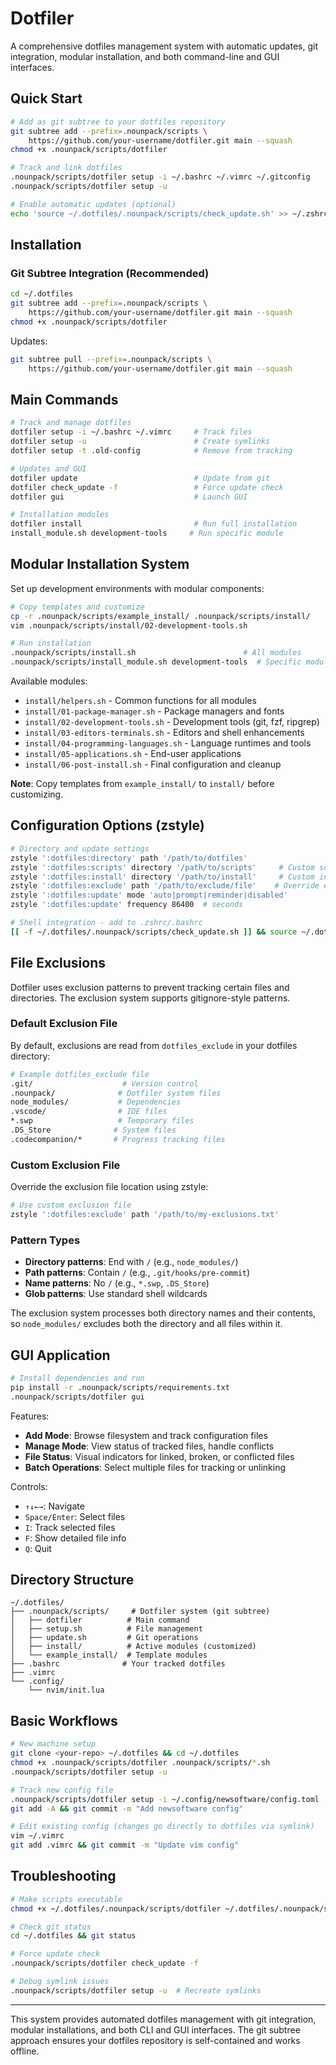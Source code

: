 # Dotfiler

A comprehensive dotfiles management system with automatic updates, git integration, modular installation, and both command-line and GUI interfaces.

## Quick Start

```bash
# Add as git subtree to your dotfiles repository
git subtree add --prefix=.nounpack/scripts \
    https://github.com/your-username/dotfiler.git main --squash
chmod +x .nounpack/scripts/dotfiler

# Track and link dotfiles
.nounpack/scripts/dotfiler setup -i ~/.bashrc ~/.vimrc ~/.gitconfig
.nounpack/scripts/dotfiler setup -u

# Enable automatic updates (optional)
echo 'source ~/.dotfiles/.nounpack/scripts/check_update.sh' >> ~/.zshrc
```

## Installation

### Git Subtree Integration (Recommended)

```bash
cd ~/.dotfiles
git subtree add --prefix=.nounpack/scripts \
    https://github.com/your-username/dotfiler.git main --squash
chmod +x .nounpack/scripts/dotfiler
```

Updates:
```bash
git subtree pull --prefix=.nounpack/scripts \
    https://github.com/your-username/dotfiler.git main --squash
```

## Main Commands

```bash
# Track and manage dotfiles
dotfiler setup -i ~/.bashrc ~/.vimrc     # Track files
dotfiler setup -u                        # Create symlinks  
dotfiler setup -t .old-config            # Remove from tracking

# Updates and GUI
dotfiler update                          # Update from git
dotfiler check_update -f                 # Force update check
dotfiler gui                             # Launch GUI

# Installation modules
dotfiler install                         # Run full installation
install_module.sh development-tools     # Run specific module
```

## Modular Installation System

Set up development environments with modular components:

```bash
# Copy templates and customize
cp -r .nounpack/scripts/example_install/ .nounpack/scripts/install/
vim .nounpack/scripts/install/02-development-tools.sh

# Run installation  
.nounpack/scripts/install.sh                        # All modules
.nounpack/scripts/install_module.sh development-tools  # Specific module
```

Available modules:
- `install/helpers.sh` - Common functions for all modules
- `install/01-package-manager.sh` - Package managers and fonts
- `install/02-development-tools.sh` - Development tools (git, fzf, ripgrep)  
- `install/03-editors-terminals.sh` - Editors and shell enhancements
- `install/04-programming-languages.sh` - Language runtimes and tools
- `install/05-applications.sh` - End-user applications
- `install/06-post-install.sh` - Final configuration and cleanup

**Note**: Copy templates from `example_install/` to `install/` before customizing.

## Configuration Options (zstyle)

```bash
# Directory and update settings
zstyle ':dotfiles:directory' path '/path/to/dotfiles'
zstyle ':dotfiles:scripts' directory '/path/to/scripts'     # Custom script location, may be relative to dotfiles:directory
zstyle ':dotfiles:install' directory '/path/to/install'     # Custom install modules location, may be relative to dotfiles:directory
zstyle ':dotfiles:exclude' path '/path/to/exclude/file'    # Override exclusions file (default: dotfiles_exclude), may be relative to dotfiles:directory
zstyle ':dotfiles:update' mode 'auto|prompt|reminder|disabled'
zstyle ':dotfiles:update' frequency 86400  # seconds

# Shell integration - add to .zshrc/.bashrc
[[ -f ~/.dotfiles/.nounpack/scripts/check_update.sh ]] && source ~/.dotfiles/.nounpack/scripts/check_update.sh
```

## File Exclusions

Dotfiler uses exclusion patterns to prevent tracking certain files and directories. The exclusion system supports gitignore-style patterns.

### Default Exclusion File

By default, exclusions are read from `dotfiles_exclude` in your dotfiles directory:

```bash
# Example dotfiles_exclude file
.git/                    # Version control
.nounpack/              # Dotfiler system files
node_modules/           # Dependencies
.vscode/                # IDE files
*.swp                   # Temporary files
.DS_Store              # System files
.codecompanion/*       # Progress tracking files
```

### Custom Exclusion File

Override the exclusion file location using zstyle:

```bash
# Use custom exclusion file
zstyle ':dotfiles:exclude' path '/path/to/my-exclusions.txt'
```

### Pattern Types

- **Directory patterns**: End with `/` (e.g., `node_modules/`)
- **Path patterns**: Contain `/` (e.g., `.git/hooks/pre-commit`)
- **Name patterns**: No `/` (e.g., `*.swp`, `.DS_Store`)
- **Glob patterns**: Use standard shell wildcards

The exclusion system processes both directory names and their contents, so `node_modules/` excludes both the directory and all files within it.

## GUI Application

```bash
# Install dependencies and run
pip install -r .nounpack/scripts/requirements.txt
.nounpack/scripts/dotfiler gui
```

Features:
- **Add Mode**: Browse filesystem and track configuration files
- **Manage Mode**: View status of tracked files, handle conflicts
- **File Status**: Visual indicators for linked, broken, or conflicted files
- **Batch Operations**: Select multiple files for tracking or unlinking

Controls:
- `↑↓←→`: Navigate  
- `Space/Enter`: Select files
- `I`: Track selected files
- `F`: Show detailed file info
- `Q`: Quit

## Directory Structure

```
~/.dotfiles/
├── .nounpack/scripts/     # Dotfiler system (git subtree)
│   ├── dotfiler          # Main command
│   ├── setup.sh          # File management
│   ├── update.sh         # Git operations
│   ├── install/          # Active modules (customized)
│   └── example_install/  # Template modules
├── .bashrc              # Your tracked dotfiles
├── .vimrc
└── .config/
    └── nvim/init.lua
```

## Basic Workflows

```bash
# New machine setup
git clone <your-repo> ~/.dotfiles && cd ~/.dotfiles
chmod +x .nounpack/scripts/dotfiler .nounpack/scripts/*.sh
.nounpack/scripts/dotfiler setup -u

# Track new config file
.nounpack/scripts/dotfiler setup -i ~/.config/newsoftware/config.toml
git add -A && git commit -m "Add newsoftware config"

# Edit existing config (changes go directly to dotfiles via symlink)
vim ~/.vimrc
git add .vimrc && git commit -m "Update vim config"
```

## Troubleshooting

```bash
# Make scripts executable
chmod +x ~/.dotfiles/.nounpack/scripts/dotfiler ~/.dotfiles/.nounpack/scripts/*.sh

# Check git status  
cd ~/.dotfiles && git status

# Force update check
.nounpack/scripts/dotfiler check_update -f

# Debug symlink issues
.nounpack/scripts/dotfiler setup -u  # Recreate symlinks
```

---

This system provides automated dotfiles management with git integration, modular installations, and both CLI and GUI interfaces. The git subtree approach ensures your dotfiles repository is self-contained and works offline.
